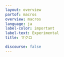 ```yaml
---
layout: overview
partof: macros
overview: macros
language: ja
label-color: important
label-text: Experimental
title: マクロ

discourse: false
---
```

